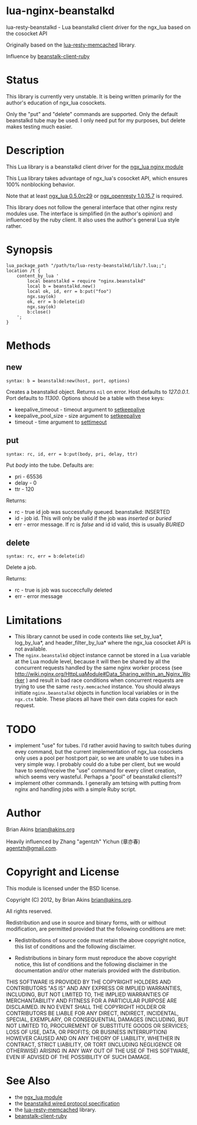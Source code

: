 lua-nginx-beanstalkd
====================

lua-resty-beanstalkd - Lua beanstalkd client driver for the ngx_lua
based on the cosocket API

Originally based on the
[lua-resty-memcached](https://github.com/agentzh/lua-resty-memcached)
library.

Influence by [beanstalk-client-ruby](https://github.com/kr/beanstalk-client-ruby)

Status
======

This library is currently very unstable. It is being written
primarily for the author's education of ngx_lua cosockets.

Only the "put" and "delete" commands are supported. Only the default beanstalkd
tube may be used. I only need put for my purposes, but delete makes
testing much easier.

Description
===========

This Lua library is a beanstalkd client driver for the [ngx_lua nginx module](http://wiki.nginx.org/HttpLuaModule)

This Lua library takes advantage of ngx_lua's cosocket API, which ensures
100% nonblocking behavior.

Note that at least [ngx\_lua 0.5.0rc29](https://github.com/chaoslawful/lua-nginx-module/tags) or [ngx\_openresty 1.0.15.7](http://openresty.org/#Download) is required.

This library does not follow the general interface that other nginx
resty modules use.  The interface is simplified (in the author's
opinion) and influenced by the ruby client.  It also uses the author's
general Lua style rather.

Synopsis
========

    lua_package_path "/path/to/lua-resty-beanstalkd/lib/?.lua;;";
    location /t {
        content_by_lua '
            local beanstalkd = require "nginx.beanstalkd"
            local b = beanstalkd.new()
            local ok, id, err = b:put("foo")
            ngx.say(ok)
            ok, err = b:delete(id)
            ngx.say(ok)
            b:close()
        ';
    }

Methods
=======

new
---
`syntax: b = beanstalkd:new(host, port, options)`

Creates a beanstalkd object. Returns `nil` on error. Host defaults to
_127.0.0.1_. Port defaults to _11300_. Options should be a table with
these keys:

* keepalive_timeout - timeout argument to
  [setkeepalive](http://wiki.nginx.org/HttpLuaModule#tcpsock:setkeepalive)
* keepalive\_pool\_size    - size argument to
  [setkeepalive](http://wiki.nginx.org/HttpLuaModule#tcpsock:setkeepalive)
* timeout - time argument to [settimeout](http://wiki.nginx.org/HttpLuaModule#tcpsock:settimeout)  

put
---
`syntax: rc, id, err = b:put(body, pri, delay, ttr)`

Put _body_ into the tube.  Defaults are:

* pri - 65536
* delay - 0
* ttr - 120

Returns:

* rc - true id job was successfully queued. beanstalkd: INSERTED
* id - job id.  This will only be valid if the job was _inserted_ or
  _buried_
* err - error message.  If rc is _false_ and id id valid, this is
usually _BURIED_

delete
-----
`syntax: rc, err = b:delete(id)`

Delete a job.

Returns:

* rc - true is job was succeccfully deleted
* err - error message

Limitations
===========

* This library cannot be used in code contexts like set_by_lua*, log_by_lua*, and
header_filter_by_lua* where the ngx_lua cosocket API is not available.
* The `nginx.beanstalkd` object instance cannot be stored in a Lua variable at the Lua module level,
because it will then be shared by all the concurrent requests handled by the same nginx
 worker process (see
http://wiki.nginx.org/HttpLuaModule#Data_Sharing_within_an_Nginx_Worker ) and
result in bad race conditions when concurrent requests are trying to use the same `resty.memcached` instance.
You should always initiate `nginx.beanstalkd` objects in function local
variables or in the `ngx.ctx` table. These places all have their own data copies for
each request.


TODO
====
* implement "use" for tubes.  I'd rather avoid having to switch tubes
  during evey command, but the current implementation of ngx_lua
  cosockets only uses a pool per host:port pair, so we are unable to
  use tubes in a very simple way. I probably could do a tube per
  client, but we would have to send/receive the "use" command for
  every clinet creation, which seems very wasteful. Perhaps a "pool"
  of beanstalkd clients??
* implement other commands.  I generally am tetsing with putting from
  nginx and handling jobs with a simple Ruby script.  

Author
======

Brian Akins <brian@akins.org>

Heavily influenced by  Zhang "agentzh" Yichun (章亦春) <agentzh@gmail.com>.

Copyright and License
=====================

This module is licensed under the BSD license.

Copyright (C) 2012, by Brian Akins <brian@akins.org>.

All rights reserved.

Redistribution and use in source and binary forms, with or without modification, are permitted provided that the following conditions are met:

* Redistributions of source code must retain the above copyright notice, this list of conditions and the following disclaimer.

* Redistributions in binary form must reproduce the above copyright notice, this list of conditions and the following disclaimer in the documentation and/or other materials provided with the distribution.

THIS SOFTWARE IS PROVIDED BY THE COPYRIGHT HOLDERS AND CONTRIBUTORS "AS IS" AND ANY EXPRESS OR IMPLIED WARRANTIES, INCLUDING, BUT NOT LIMITED TO, THE IMPLIED WARRANTIES OF MERCHANTABILITY AND FITNESS FOR A PARTICULAR PURPOSE ARE DISCLAIMED. IN NO EVENT SHALL THE COPYRIGHT HOLDER OR CONTRIBUTORS BE LIABLE FOR ANY DIRECT, INDIRECT, INCIDENTAL, SPECIAL, EXEMPLARY, OR CONSEQUENTIAL DAMAGES (INCLUDING, BUT NOT LIMITED TO, PROCUREMENT OF SUBSTITUTE GOODS OR SERVICES; LOSS OF USE, DATA, OR PROFITS; OR BUSINESS INTERRUPTION) HOWEVER CAUSED AND ON ANY THEORY OF LIABILITY, WHETHER IN CONTRACT, STRICT LIABILITY, OR TORT (INCLUDING NEGLIGENCE OR OTHERWISE) ARISING IN ANY WAY OUT OF THE USE OF THIS SOFTWARE, EVEN IF ADVISED OF THE POSSIBILITY OF SUCH DAMAGE.

See Also
========
* the [ngx_lua module](http://wiki.nginx.org/HttpLuaModule)
* the [beanstalkd wired protocol specification](https://github.com/kr/beanstalkd/blob/master/doc/protocol.txt)
* the [lua-resty-memcached](https://github.com/agentzh/lua-resty-memcached) library.
*  [beanstalk-client-ruby](https://github.com/kr/beanstalk-client-ruby)
